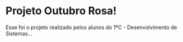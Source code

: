 # Projeto Outubro Rosa!
Esse foi o projeto realizado pelos alunos do 1ºC - Desenvolvimento de Sistemas... 
<br><br><br><br>

